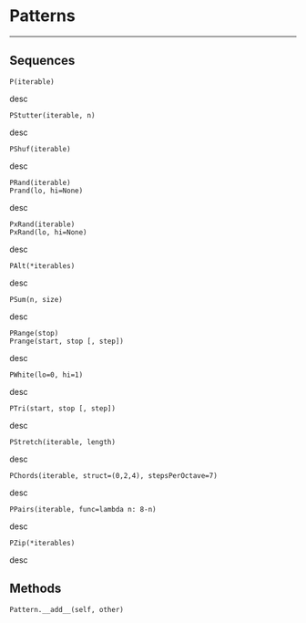 # Patterns
---

## Sequences

	P(iterable)

desc

	PStutter(iterable, n)

desc

	PShuf(iterable)

desc

	PRand(iterable)
	Prand(lo, hi=None)

desc

	PxRand(iterable)
	PxRand(lo, hi=None)

desc

	PAlt(*iterables)

desc

	PSum(n, size)

desc

	PRange(stop)
	Prange(start, stop [, step])

desc

	PWhite(lo=0, hi=1)

desc

	PTri(start, stop [, step])

desc

	PStretch(iterable, length)

desc

	PChords(iterable, struct=(0,2,4), stepsPerOctave=7)

desc

	PPairs(iterable, func=lambda n: 8-n)

desc

	PZip(*iterables)

desc

## Methods

	Pattern.__add__(self, other)